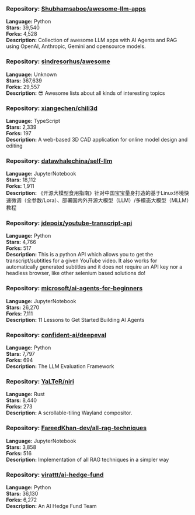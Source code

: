 ### **Repository:** [Shubhamsaboo/awesome-llm-apps](https://github.com/Shubhamsaboo/awesome-llm-apps)

**Language:** Python  
**Stars:** 39,540  
**Forks:** 4,528  
**Description:** Collection of awesome LLM apps with AI Agents and RAG using OpenAI, Anthropic, Gemini and opensource models.

### **Repository:** [sindresorhus/awesome](https://github.com/sindresorhus/awesome)

**Language:** Unknown  
**Stars:** 367,639  
**Forks:** 29,557  
**Description:** 😎 Awesome lists about all kinds of interesting topics

### **Repository:** [xiangechen/chili3d](https://github.com/xiangechen/chili3d)

**Language:** TypeScript  
**Stars:** 2,339  
**Forks:** 197  
**Description:** A web-based 3D CAD application for online model design and editing

### **Repository:** [datawhalechina/self-llm](https://github.com/datawhalechina/self-llm)

**Language:** JupyterNotebook  
**Stars:** 18,112  
**Forks:** 1,911  
**Description:** 《开源大模型食用指南》针对中国宝宝量身打造的基于Linux环境快速微调（全参数/Lora）、部署国内外开源大模型（LLM）/多模态大模型（MLLM）教程

### **Repository:** [jdepoix/youtube-transcript-api](https://github.com/jdepoix/youtube-transcript-api)

**Language:** Python  
**Stars:** 4,766  
**Forks:** 517  
**Description:** This is a python API which allows you to get the transcript/subtitles for a given YouTube video. It also works for automatically generated subtitles and it does not require an API key nor a headless browser, like other selenium based solutions do!

### **Repository:** [microsoft/ai-agents-for-beginners](https://github.com/microsoft/ai-agents-for-beginners)

**Language:** JupyterNotebook  
**Stars:** 26,270  
**Forks:** 7,111  
**Description:** 11 Lessons to Get Started Building AI Agents

### **Repository:** [confident-ai/deepeval](https://github.com/confident-ai/deepeval)

**Language:** Python  
**Stars:** 7,797  
**Forks:** 694  
**Description:** The LLM Evaluation Framework

### **Repository:** [YaLTeR/niri](https://github.com/YaLTeR/niri)

**Language:** Rust  
**Stars:** 8,440  
**Forks:** 273  
**Description:** A scrollable-tiling Wayland compositor.

### **Repository:** [FareedKhan-dev/all-rag-techniques](https://github.com/FareedKhan-dev/all-rag-techniques)

**Language:** JupyterNotebook  
**Stars:** 3,858  
**Forks:** 516  
**Description:** Implementation of all RAG techniques in a simpler way

### **Repository:** [virattt/ai-hedge-fund](https://github.com/virattt/ai-hedge-fund)

**Language:** Python  
**Stars:** 36,130  
**Forks:** 6,272  
**Description:** An AI Hedge Fund Team

